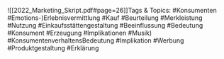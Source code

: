 
![[2022_Marketing_Skript.pdf#page=26]]Tags & Topics:
   #Konsumenten
   #Emotions-)Erlebnisvermittlung
   #Kauf
   #Beurteilung
   #Merkleistung
   #Nutzung
   #Einkaufsstättengestaltung
   #Beeinflussung
   #Bedeutung
   #Konsument
   #Erzeugung
   #Implikationen
   #Musik)
   #KonsumentenverhaltensBedeutung
   #Implikation
   #Werbung
   #Produktgestaltung
   #Erklärung
